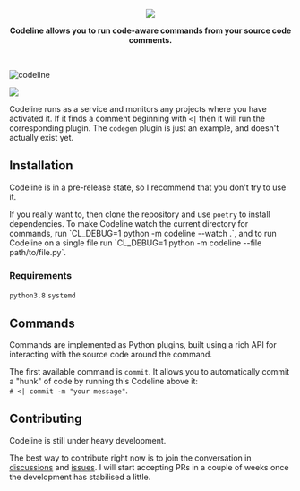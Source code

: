 <p align="center">
  <img src="https://user-images.githubusercontent.com/9436784/111063516-ed8fe480-84a6-11eb-9a8d-c5235c3d9e3c.png">
</p>
<p align="center">
  <b>Codeline allows you to run code-aware commands from your source code comments.</b>
</p>
<br/>

![codeline](https://user-images.githubusercontent.com/9436784/111068981-d959e080-84c2-11eb-9b13-7b00d751fc10.gif)
<p>
  <img src="https://github.com/synek/codeline/workflows/Full%20Tests/badge.svg">
</p>
<p>
  Codeline runs as a service and monitors any projects where you have activated it. If it finds a comment beginning with <code><|</code> then it will run the corresponding plugin. The <code>codegen</code> plugin is just an example, and doesn't actually exist yet.
</p>
<h2>Installation</h2>
Codeline is in a pre-release state, so I recommend that you don't try to use it.
<p>
  If you really want to, then clone the repository and use <code>poetry</code> to install dependencies. To make Codeline watch the current directory for commands, run `CL_DEBUG=1 python -m codeline --watch .`, and to run Codeline on a single file run `CL_DEBUG=1 python -m codeline --file path/to/file.py`.
</p>
<h3>Requirements</h3>
<code>python3.8</code>
<code>systemd</code>
<h2>Commands</h2>
<p>
  Commands are implemented as Python plugins, built using a rich API for interacting with the
  source code around the command.
</p>
<p>
  The first available command is <code>commit</code>. It allows you to automatically commit a "hunk" of code by running this Codeline above it: </br> <code># <| commit -m "your message"</code>.
</p>
<h2>Contributing</h2>
<p>
  Codeline is still under heavy development. 
</p>
<p>
  The best way to contribute right now is to join the conversation in <a href="https://github.com/synek/codeline/discussions">discussions</a> and <a href="https://github.com/synek/codeline/issues">issues</a>. I will start accepting PRs in a couple of weeks once the development has stabilised a little.
</p>
